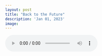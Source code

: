 ```yaml
---
layout: post
title: "Back to the Future"
description: 'Jan 01, 2023'
image:
---
```


<audio controls preload="metadata">
  <source src="https://docs.google.com/uc?export=open&id=1PMZBR6YgZQLI5UuPw4fsjVzFxS1nFzPX" type="audio/mp3">
Your browser does not support the audio element.
</audio>
